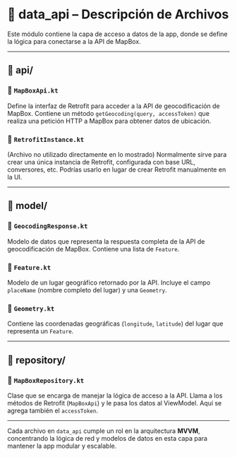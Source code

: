 
# 📁 data_api – Descripción de Archivos

Este módulo contiene la capa de acceso a datos de la app, donde se define la lógica para conectarse a la API de MapBox.

---

## 📂 api/

### 🔹 `MapBoxApi.kt`
Define la interfaz de Retrofit para acceder a la API de geocodificación de MapBox. Contiene un método `getGeocoding(query, accessToken)` que realiza una petición HTTP a MapBox para obtener datos de ubicación.

### 🔹 `RetrofitInstance.kt`
(Archivo no utilizado directamente en lo mostrado) Normalmente sirve para crear una única instancia de Retrofit, configurada con base URL, conversores, etc. Podrías usarlo en lugar de crear Retrofit manualmente en la UI.

---

## 📂 model/

### 🔹 `GeocodingResponse.kt`
Modelo de datos que representa la respuesta completa de la API de geocodificación de MapBox. Contiene una lista de `Feature`.

### 🔹 `Feature.kt`
Modelo de un lugar geográfico retornado por la API. Incluye el campo `placeName` (nombre completo del lugar) y una `Geometry`.

### 🔹 `Geometry.kt`
Contiene las coordenadas geográficas (`longitude`, `latitude`) del lugar que representa un `Feature`.

---

## 📂 repository/

### 🔹 `MapBoxRepository.kt`
Clase que se encarga de manejar la lógica de acceso a la API. Llama a los métodos de Retrofit (`MapBoxApi`) y le pasa los datos al ViewModel. Aquí se agrega también el `accessToken`.

---

Cada archivo en `data_api` cumple un rol en la arquitectura **MVVM**, concentrando la lógica de red y modelos de datos en esta capa para mantener la app modular y escalable.
